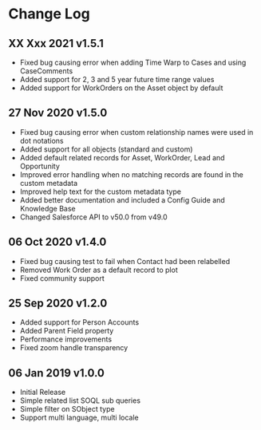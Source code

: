 # Change Log

## XX Xxx 2021 v1.5.1

-   Fixed bug causing error when adding Time Warp to Cases and using CaseComments
-   Added support for 2, 3 and 5 year future time range values
-   Added support for WorkOrders on the Asset object by default

## 27 Nov 2020 v1.5.0

-   Fixed bug causing error when custom relationship names were used in dot notations
-   Added support for all objects (standard and custom)
-   Added default related records for Asset, WorkOrder, Lead and Opportunity
-   Improved error handling when no matching records are found in the custom metadata
-   Improved help text for the custom metadata type
-   Added better documentation and included a Config Guide and Knowledge Base
-   Changed Salesforce API to v50.0 from v49.0

## 06 Oct 2020 v1.4.0

-   Fixed bug causing test to fail when Contact had been relabelled
-   Removed Work Order as a default record to plot
-   Fixed community support

## 25 Sep 2020 v1.2.0

-   Added support for Person Accounts
-   Added Parent Field property
-   Performance improvements
-   Fixed zoom handle transparency

## 06 Jan 2019 v1.0.0

-   Initial Release
-   Simple related list SOQL sub queries
-   Simple filter on SObject type
-   Support multi language, multi locale
